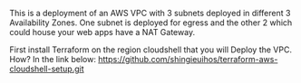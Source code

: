 This is a deployment of an AWS VPC with 3 subnets deployed in different 3 Availability Zones.
One subnet is deployed for egress and the other 2 which could house your web apps have a NAT Gateway.

First install Terraform on the region cloudshell that you will Deploy the VPC. How? In the link below:
https://github.com/shingieuihos/terraform-aws-cloudshell-setup.git
